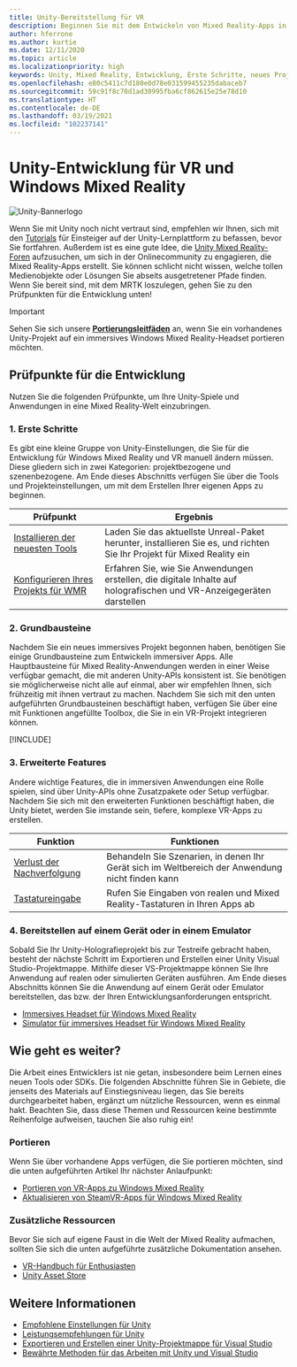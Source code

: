 ```yaml
---
title: Unity-Bereitstellung für VR
description: Beginnen Sie mit dem Entwickeln von Mixed Reality-Apps in Unity für immersive Headsets für VR und Windows Mixed Reality.
author: hferrone
ms.author: kurtie
ms.date: 12/11/2020
ms.topic: article
ms.localizationpriority: high
keywords: Unity, Mixed Reality, Entwicklung, Erste Schritte, neues Projekt, Portieren, Funktion, Kamera, Simulation, Emulation, Dokumentation, Mixed Reality-Headset, Windows Mixed Reality-Headset, Virtual Reality-Headset, was ist Virtual Reality, was ist Augmented Reality, MRTK, Mixed Reality Toolkit, Spracheingabe, ausrichtbare Kamera, Emulator, Azure, Tutorials
ms.openlocfilehash: e80c5411c7d180e0d78e031599455235dabaceb7
ms.sourcegitcommit: 59c91f8c70d1ad30995fba6cf862615e25e78d10
ms.translationtype: HT
ms.contentlocale: de-DE
ms.lasthandoff: 03/19/2021
ms.locfileid: "102237141"
---
```

# <a name="unity-development-for-vr-and-windows-mixed-reality"></a>Unity-Entwicklung für VR und Windows Mixed Reality

![Unity-Bannerlogo](../images/unity_logo_banner.png)

Wenn Sie mit Unity noch nicht vertraut sind, empfehlen wir Ihnen, sich mit den [Tutorials](https://unity3d.com/learn/tutorials) für Einsteiger auf der Unity-Lernplattform zu befassen, bevor Sie fortfahren. Außerdem ist es eine gute Idee, die [Unity Mixed Reality-Foren](https://forum.unity3d.com/forums/hololens.102/) aufzusuchen, um sich in der Onlinecommunity zu engagieren, die Mixed Reality-Apps erstellt. Sie können schlicht nicht wissen, welche tollen Medienobjekte oder Lösungen Sie abseits ausgetretener Pfade finden. Wenn Sie bereit sind, mit dem MRTK loszulegen, gehen Sie zu den Prüfpunkten für die Entwicklung unten!

> [!IMPORTANT]
> Sehen Sie sich unsere **[Portierungsleitfäden](../porting-apps/porting-overview.md)** an, wenn Sie ein vorhandenes Unity-Projekt auf ein immersives Windows Mixed Reality-Headset portieren möchten. 

## <a name="development-checkpoints"></a>Prüfpunkte für die Entwicklung

Nutzen Sie die folgenden Prüfpunkte, um Ihre Unity-Spiele und Anwendungen in eine Mixed Reality-Welt einzubringen. 

### <a name="1-getting-started"></a>1. Erste Schritte

Es gibt eine kleine Gruppe von Unity-Einstellungen, die Sie für die Entwicklung für Windows Mixed Reality und VR manuell ändern müssen. Diese gliedern sich in zwei Kategorien: projektbezogene und szenenbezogene. Am Ende dieses Abschnitts verfügen Sie über die Tools und Projekteinstellungen, um mit dem Erstellen Ihrer eigenen Apps zu beginnen.

|  Prüfpunkt  |  Ergebnis  |
| --- | --- |
| [Installieren der neuesten Tools](../install-the-tools.md) | Laden Sie das aktuellste Unreal-Paket herunter, installieren Sie es, und richten Sie Ihr Projekt für Mixed Reality ein |
| [Konfigurieren Ihres Projekts für WMR](configure-unity-project.md) | Erfahren Sie, wie Sie Anwendungen erstellen, die digitale Inhalte auf holografischen und VR-Anzeigegeräten darstellen |

### <a name="2-core-building-blocks"></a>2. Grundbausteine

Nachdem Sie ein neues immersives Projekt begonnen haben, benötigen Sie einige Grundbausteine zum Entwickeln immersiver Apps. Alle Hauptbausteine für Mixed Reality-Anwendungen werden in einer Weise verfügbar gemacht, die mit anderen Unity-APIs konsistent ist. Sie benötigen sie möglicherweise nicht alle auf einmal, aber wir empfehlen Ihnen, sich frühzeitig mit ihnen vertraut zu machen. Nachdem Sie sich mit den unten aufgeführten Grundbausteinen beschäftigt haben, verfügen Sie über eine mit Funktionen angefüllte Toolbox, die Sie in ein VR-Projekt integrieren können.

[!INCLUDE[](../includes/unity-building-blocks-wmr.md)]

### <a name="3-advanced-features"></a>3. Erweiterte Features

Andere wichtige Features, die in immersiven Anwendungen eine Rolle spielen, sind über Unity-APIs ohne Zusatzpakete oder Setup verfügbar. Nachdem Sie sich mit den erweiterten Funktionen beschäftigt haben, die Unity bietet, werden Sie imstande sein, tiefere, komplexe VR-Apps zu erstellen.

|  Funktion  |  Funktionen  |
| --- | --- |
| [Verlust der Nachverfolgung](tracking-loss-in-unity.md) | Behandeln Sie Szenarien, in denen Ihr Gerät sich im Weltbereich der Anwendung nicht finden kann |
| [Tastatureingabe](keyboard-input-in-unity.md) | Rufen Sie Eingaben von realen und Mixed Reality-Tastaturen in Ihren Apps ab |

### <a name="4-deploying-to-a-device-or-emulator"></a>4. Bereitstellen auf einem Gerät oder in einem Emulator

Sobald Sie Ihr Unity-Holografieprojekt bis zur Testreife gebracht haben, besteht der nächste Schritt im Exportieren und Erstellen einer Unity Visual Studio-Projektmappe. Mithilfe dieser VS-Projektmappe können Sie Ihre Anwendung auf realen oder simulierten Geräten ausführen. Am Ende dieses Abschnitts können Sie die Anwendung auf einem Gerät oder Emulator bereitstellen, das bzw. der Ihren Entwicklungsanforderungen entspricht.

* [Immersives Headset für Windows Mixed Reality](../platform-capabilities-and-apis/using-visual-studio.md)
* [Simulator für immersives Headset für Windows Mixed Reality](../platform-capabilities-and-apis/using-the-windows-mixed-reality-simulator.md)

## <a name="whats-next"></a>Wie geht es weiter?

Die Arbeit eines Entwicklers ist nie getan, insbesondere beim Lernen eines neuen Tools oder SDKs. Die folgenden Abschnitte führen Sie in Gebiete, die jenseits des Materials auf Einstiegsniveau liegen, das Sie bereits durchgearbeitet haben, ergänzt um nützliche Ressourcen, wenn es einmal hakt. Beachten Sie, dass diese Themen und Ressourcen keine bestimmte Reihenfolge aufweisen, tauchen Sie also ruhig ein!

### <a name="porting"></a>Portieren

Wenn Sie über vorhandene Apps verfügen, die Sie portieren möchten, sind die unten aufgeführten Artikel Ihr nächster Anlaufpunkt:

* [Portieren von VR-Apps zu Windows Mixed Reality](../porting-apps/porting-guides.md?tabs=project)
* [Aktualisieren von SteamVR-Apps für Windows Mixed Reality](../porting-apps/updating-your-steamvr-application-for-windows-mixed-reality.md)

### <a name="additional-resources"></a>Zusätzliche Ressourcen

Bevor Sie sich auf eigene Faust in die Welt der Mixed Reality aufmachen, sollten Sie sich die unten aufgeführte zusätzliche Dokumentation ansehen. 

* [VR-Handbuch für Enthusiasten](/windows/mixed-reality/enthusiast-guide/vr-journey)
* [Unity Asset Store](https://assetstore.unity.com)

## <a name="see-also"></a>Weitere Informationen 

* [Empfohlene Einstellungen für Unity](recommended-settings-for-unity.md)
* [Leistungsempfehlungen für Unity](performance-recommendations-for-unity.md)
* [Exportieren und Erstellen einer Unity-Projektmappe für Visual Studio](exporting-and-building-a-unity-visual-studio-solution.md)
* [Bewährte Methoden für das Arbeiten mit Unity und Visual Studio](best-practices-for-working-with-unity-and-visual-studio.md)
